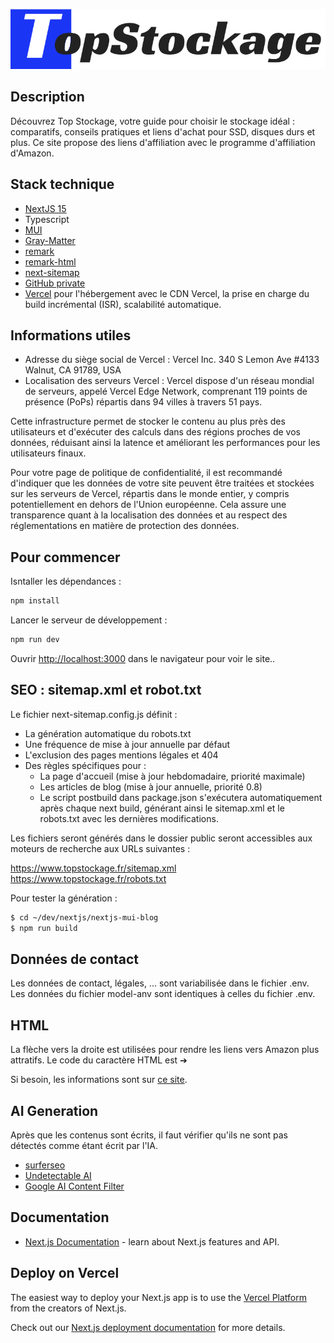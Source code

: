 ![Top Stockage Logo](./public/logo.png)

## Description

Découvrez Top Stockage, votre guide pour choisir le stockage idéal : comparatifs, conseils pratiques et liens d'achat pour SSD, disques durs et plus.
Ce site propose des liens d'affiliation avec le programme d'affiliation d'Amazon.

## Stack technique
- [NextJS 15](https://nextjs.org/)
- Typescript
- [MUI](https://mui.com/x/whats-new/)
- [Gray-Matter](https://github.com/jonschlinkert/gray-matter)
- [remark](https://github.com/remarkjs/remark)
- [remark-html](https://github.com/remarkjs/remark-html)
- [next-sitemap](https://github.com/iamvishnusankar/next-sitemap)
- [GitHub private](https://github.com/ArnaudMartin/nextjs-mui-blog)
- [Vercel](https://vercel.com/) pour l'hébergement avec le CDN Vercel, la prise en charge du build incrémental (ISR), scalabilité automatique.

## Informations utiles 
- Adresse du siège social de Vercel : Vercel Inc. 340 S Lemon Ave #4133 Walnut, CA 91789, USA
- Localisation des serveurs Vercel : Vercel dispose d'un réseau mondial de serveurs, appelé Vercel Edge Network, comprenant 119 points de présence (PoPs) répartis dans 94 villes à travers 51 pays. 

Cette infrastructure permet de stocker le contenu au plus près des utilisateurs et d'exécuter des calculs dans des régions proches de vos données, réduisant ainsi la latence et améliorant les performances pour les utilisateurs finaux. 

Pour votre page de politique de confidentialité, il est recommandé d'indiquer que les données de votre site peuvent être traitées et stockées sur les serveurs de Vercel, répartis dans le monde entier, y compris potentiellement en dehors de l'Union européenne. Cela assure une transparence quant à la localisation des données et au respect des réglementations en matière de protection des données.


## Pour commencer

Isntaller les dépendances :
```bash
npm install
```

Lancer le serveur de développement :

```bash
npm run dev
```

Ouvrir [http://localhost:3000](http://localhost:3000) dans le navigateur pour voir le site..

## SEO : sitemap.xml et robot.txt

Le fichier next-sitemap.config.js définit :
- La génération automatique du robots.txt
- Une fréquence de mise à jour annuelle par défaut
- L'exclusion des pages mentions légales et 404
- Des règles spécifiques pour :
   - La page d'accueil (mise à jour hebdomadaire, priorité maximale)
   - Les articles de blog (mise à jour annuelle, priorité 0.8)
   - Le script postbuild dans package.json s'exécutera automatiquement après chaque next build, générant ainsi le sitemap.xml et le robots.txt avec les dernières modifications.

Les fichiers seront générés dans le dossier public seront accessibles aux moteurs de recherche aux URLs suivantes :

https://www.topstockage.fr/sitemap.xml
https://www.topstockage.fr/robots.txt

Pour tester la génération :

```bash
$ cd ~/dev/nextjs/nextjs-mui-blog
$ npm run build
```

## Données de contact

Les données de contact, légales, ... sont variabilisée dans le fichier .env. Les données du fichier model-anv sont identiques à celles du fichier .env. 

## HTML
La flèche vers la droite est utilisées pour rendre les liens vers Amazon plus attratifs. Le code du caractère HTML est &#10132; 

Si besoin, les informations sont sur [ce site](https://www.toptal.com/designers/htmlarrows/symbols/).

## AI Generation
Après que les contenus sont écrits, il faut vérifier qu'ils ne sont pas détectés comme étant écrit par l'IA. 
- [surferseo](https://surferseo.com/ai-content-detector/)
- [Undetectable AI](https://undetectable.ai)
- [Google AI Content Filter](https://ai-content-filter.google.com/)


## Documentation

- [Next.js Documentation](https://nextjs.org/docs) - learn about Next.js features and API.


## Deploy on Vercel

The easiest way to deploy your Next.js app is to use the [Vercel Platform](https://vercel.com/new?utm_medium=default-template&filter=next.js&utm_source=create-next-app&utm_campaign=create-next-app-readme) from the creators of Next.js.

Check out our [Next.js deployment documentation](https://nextjs.org/docs/app/building-your-application/deploying) for more details.
